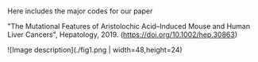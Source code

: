 #

Here includes the major codes for our paper 

"The Mutational Features of Aristolochic Acid–Induced Mouse and Human Liver Cancers", Hepatology, 2019. 
(https://doi.org/10.1002/hep.30863)




![Image description](./fig1.png | width=48,height=24)

